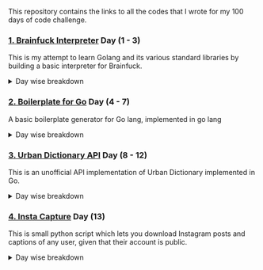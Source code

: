 This repository contains the links to all the codes that I wrote for my 100 days of code challenge. 

### [1. Brainfuck Interpreter](https://github.com/itsdennian/Brainfuck-Interpreter) Day (1 - 3)
This is my attempt to learn Golang and its various standard libraries by building a basic interpreter for Brainfuck.

<details>
<summary>Day wise breakdown</summary>

<b>Day 1</b>
<ul>
<li>Setup the project and figured out the logic</li>
<li>Figured out the best way to take input for my program is to use the "bufio" package of Go lang</li>
</ul>

<b>Day 2</b>
<ul>
<li>Implemented function to eliminate unwanted characters and spaces</li>
<li>Started off with the output generation function</li>
</ul>

<b>Day 3</b>
<ul>
<li>Completed with the interpreter</li>
</ul>
</details>

### [2. Boilerplate for Go](https://github.com/itsdennian/boilerplate-for-go) Day (4 - 7)
A basic boilerplate generator for Go lang, implemented in go lang

<details>
<summary>Day wise breakdown</summary>

<b>Day 4</b>
<ul>
<li>Did the command line interface and a lot more learning about how strings operate in Go</li>
</ul>

<b>Day 5</b>
<ul>
<li>Not much of progress today. Learning how Go interacts with Terminal commands. Still figuring out how to execute a pipe function in Go.</li>
</ul>

<b>Day 6</b>
<ul>
<li>Learnt how to make Go interact with Bash effectively.</li>
<li>Explored Go's implementation of Strings and 'characters'</li>
<li>Realised all the languages I have worked with so far were infatuation based. True love just happened!</li>
</ul>

<b>Day 7</b>
<ul>
<li>Learnt to implement a basic server using Golang</li>
</ul>

</details>

### [3. Urban Dictionary API](https://github.com/itsdennian/Urban-Dictionary-API) Day (8 - 12)
This is an unofficial API implementation of Urban Dictionary implemented in Go.

<details>
<summary>Day wise breakdown</summary>

<b>Day 8</b>
<ul>
<li>Implemented the fetch function</li>
<li>Learnt about package exporting and various formatting and output options in Go</li>
</ul>

<b>Day 9</b>
<ul>
<li>Learnt to read through HTML and find tags</li>
<li>Implemented the text extraction from the code to display various words and their meanings.</li>
</ul>

<b>Day 10</b>
<ul>
<li>Extracted data and learnt to create JSON objects</li>
<li>Partially implemented the return struct.</li>
</ul>

<b>Day 11</b>
<ul>
<li>In the process of creating the JSON more usable</li>
</ul>

<b>Day 12</b>
<ul>
<li>Development completed.</li>
</ul>


</details>

### [4. Insta Capture](https://github.com/itsdennian/Pythonista/blob/master/insta-capture.py) Day (13)
This is small python script which lets you download Instagram posts and captions of any user, given that their account is public. 

<details>
<summary>Day wise breakdown</summary>

<b>Day 13</b>
<ul>
<li>Implemented Selenium to visit instagram and check for various elements to determine the kind of profile, number of posts etc.</li>
<li>Learnt to fetch image files using request library and save them using shutil</li>
</ul>


</details>

